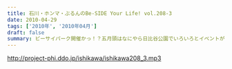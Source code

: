 ```yaml
---
title: 石川・ホンマ・ぶるんのBe-SIDE Your Life! vol.208-3
date: 2010-04-29
tags: ['2010年', '2010年04月']
draft: false
summary: ビーサイパーク開催かっ！？五月頭はなにやら日比谷公園でいろいろとイベントがあるようですが、ビーサイはいたってフツーに収録をします～～NAMAE
---
```


http://project-phi.ddo.jp/ishikawa/ishikawa208_3.mp3
